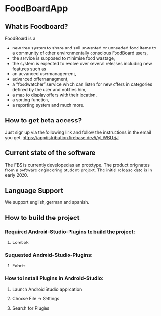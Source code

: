 # FoodBoardApp

## What is Foodboard?

FoodBoard is a 
- new free system to share and sell unwanted or unneeded food items to a community of other environmentally conscious FoodBoard users, 
- the service is supposed to minimise food wastage,
- the system is expected to evolve over several releases including new features such as
- an advanced usermanagement,
- advanced offermanagment,
- a “foodwatcher” service which can listen for new offers in categories defined by the user and notifies him,
- a map to display offers with their location,
- a sorting function,
- a reporting system and much more.

## How to get beta access?

Just sign up via the following link and follow the instructions in the email you get. 
https://appdistribution.firebase.dev/i/yLWBUzjJ

## Current state of the software

The FBS is currently developed as an prototype. The product originates from a software engineering student-project. 
The initial release date is in early 2020.

## Language Support

We support english, german and spanish.

## How to build the project

### Required Android-Studio-Plugins to build the project:
1. Lombok
  
### Suquested Android-Studio-Plugins:
1. Fabric
  
### How to install Plugins in Android-Studio:

1) Launch Android Studio application

2) Choose File -> Settings 

3) Search for Plugins

